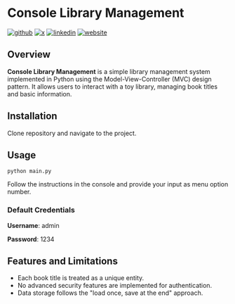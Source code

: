 # Console Library Management

 [![github](https://img.shields.io/badge/GitHub-purbancz-181717.svg?style=flat&logo=github)](https://github.com/purbancz)
[![x](https://img.shields.io/badge/Twitter-@purbancz-00aced.svg?style=flat&logo=x)](https://twitter.com/purbancz)
[![linkedin](https://img.shields.io/badge/LinkedIn-Piotr_Urbańczyk-00aced.svg?style=flat&logo=linkedin)](https://www.linkedin.com/in/piotr-urba%C5%84czyk-9943ab17a/)
[![website](https://img.shields.io/badge/Website-Piotr_Urbańczyk-5087B2.svg?style=flat&logo=data:image/svg%2bxml;base64,PHN2ZyB4bWxucz0iaHR0cDovL3d3dy53My5vcmcvMjAwMC9zdmciIHg9IjBweCIgeT0iMHB4IiB3aWR0aD0iMTAwIiBoZWlnaHQ9IjEwMCIgdmlld0JveD0iMCAwIDI0IDI0Ij4KICAgIDxwYXRoIGQ9Ik0gMTIgMi4wOTk2MDk0IEwgMSAxMiBMIDQgMTIgTCA0IDIxIEwgMTAgMjEgTCAxMCAxNCBMIDE0IDE0IEwgMTQgMjEgTCAyMCAyMSBMIDIwIDEyIEwgMjMgMTIgTCAxMiAyLjA5OTYwOTQgeiIgZmlsbD0iI2ZmZiI+PC9wYXRoPgo8L3N2Zz4=)](https://www.copernicuscenter.edu.pl/en/person/urbanczyk-piotr-2/)

## Overview

**Console Library Management** is a simple library management system implemented in Python using the Model-View-Controller (MVC) design pattern. It allows users to interact with a toy library, managing book titles and basic information.

## Installation

Clone repository and navigate to the project.

## Usage

`python main.py`

Follow the instructions in the console and provide your input as menu option number.

### Default Credentials

**Username**: admin

**Password**: 1234

## Features and Limitations
- Each book title is treated as a unique entity.
- No advanced security features are implemented for authentication.
- Data storage follows the "load once, save at the end" approach.